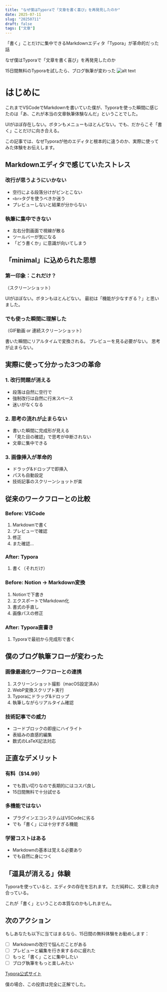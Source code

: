 ```yaml
---
title: "なぜ僕はTyporaで「文章を書く喜び」を再発見したのか"
date: 2025-07-11
slug: "20250711"
draft: false
tags: ["文章"]
---
```


「書く」ことだけに集中できるMarkdownエディタ「Typora」が革命的だった話

なぜ僕はTyporaで「文章を書く喜び」を再発見したのか

15日間無料のTyporaを試したら、ブログ執筆が変わった
![alt text](https://mn86.tonkotsu.jp/img/2025/07/0712.jpg)

# はじめに


これまでVSCodeでMarkdownを書いていた僕が、Typoraを使った瞬間に感じたのは「あ、これが本当の文章執筆体験なんだ」ということでした。

UIがほぼ存在しない。ボタンもメニューもほとんどない。でも、だからこそ「書く」ことだけに向き合える。

この記事では、なぜTyporaが他のエディタと根本的に違うのか、実際に使ってみた体験をお伝えします。

## Markdownエディタで感じていたストレス

### 改行が思うようにいかない

- 空行による段落分けがピンとこない
- `<br>`タグを使うべきか迷う
- プレビューしないと結果が分からない

### 執筆に集中できない

- 左右分割画面で視線が散る
- ツールバーが気になる
- 「どう書くか」に意識が向いてしまう

## 「minimal」に込められた思想

### 第一印象：これだけ？

（スクリーンショット）

UIがほぼない。ボタンもほとんどない。
最初は「機能が少なすぎる？」と思いました。

### でも使った瞬間に理解した

（GIF動画 or 連続スクリーンショット）

書いた瞬間にリアルタイムで変換される。
プレビューを見る必要がない。
思考が止まらない。

## 実際に使って分かった3つの革命

### 1. 改行問題が消える

- 段落は自然に空行で
- 強制改行は自然に行末スペース
- 迷いがなくなる

### 2. 思考の流れが止まらない

- 書いた瞬間に完成形が見える
- 「見た目の確認」で思考が中断されない
- 文章に集中できる

### 3. 画像挿入が革命的

- ドラッグ&ドロップで即挿入
- パスも自動設定
- 技術記事のスクリーンショットが楽

## 従来のワークフローとの比較

### Before: VSCode

1. Markdownで書く
2. プレビューで確認
3. 修正
4. また確認...

### After: Typora  

1. 書く（それだけ）

### Before: Notion → Markdown変換

1. Notionで下書き
2. エクスポートでMarkdown化
3. 書式の手直し
4. 画像パスの修正

### After: Typora直書き

1. Typoraで最初から完成形で書く

## 僕のブログ執筆フローが変わった

### 画像最適化ワークフローとの連携

1. スクリーンショット撮影（macOS設定済み）
2. WebP変換スクリプト実行  
3. Typoraにドラッグ&ドロップ
4. 執筆しながらリアルタイム確認

### 技術記事での威力

- コードブロックの即座にハイライト
- 表組みの直感的編集
- 数式のLaTeX記法対応

## 正直なデメリット

### 有料（$14.99）

- でも買い切りなので長期的にはコスパ良し
- 15日間無料で十分試せる

### 多機能ではない

- プラグインエコシステムはVSCodeに劣る
- でも「書く」には十分すぎる機能

### 学習コストはある

- Markdownの基本は覚える必要あり
- でも自然に身につく

## 「道具が消える」体験

Typoraを使っていると、エディタの存在を忘れます。
ただ純粋に、文章と向き合っている。

これが「書く」ということの本質なのかもしれません。

## 次のアクション

もしあなたも以下に当てはまるなら、15日間の無料体験をお勧めします：

- [ ] Markdownの改行で悩んだことがある
- [ ] プレビューと編集を行き来するのに疲れた  
- [ ] もっと「書く」ことに集中したい
- [ ] ブログ執筆をもっと楽しみたい

[Typora公式サイト](https://typora.io/)

僕の場合、この投資は完全に正解でした。